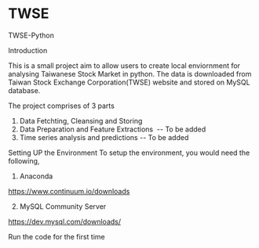 # TWSE
TWSE-Python

Introduction

This is a small project aim to allow users to create local enviornment for analysing Taiwanese Stock Market in python. The data is downloaded from Taiwan Stock Exchange Corporation(TWSE) website and stored on MySQL database. 

The project comprises of 3 parts

1. Data Fetchting, Cleansing and Storing
2. Data Preparation and Feature Extractions  -- To be added
3. Time series analysis and predictions -- To be added

Setting UP the Environment
To setup the environment, you would need the following,

1. Anaconda

https://www.continuum.io/downloads

2. MySQL Community Server

https://dev.mysql.com/downloads/


Run the code for the first time


